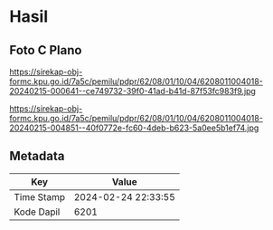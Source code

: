 # Hasil

## Foto C Plano

https://sirekap-obj-formc.kpu.go.id/7a5c/pemilu/pdpr/62/08/01/10/04/6208011004018-20240215-000641--ce749732-39f0-41ad-b41d-87f53fc983f9.jpg

https://sirekap-obj-formc.kpu.go.id/7a5c/pemilu/pdpr/62/08/01/10/04/6208011004018-20240215-004851--40f0772e-fc60-4deb-b623-5a0ee5b1ef74.jpg


## Metadata

| Key        | Value               |
| ---------- | ------------------- |
| Time Stamp | 2024-02-24 22:33:55 |
| Kode Dapil | 6201                |



